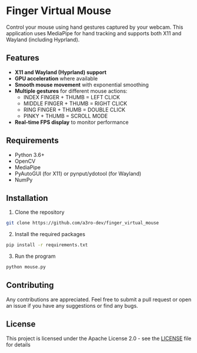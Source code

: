 # Finger Virtual Mouse

Control your mouse using hand gestures captured by your webcam. This application uses MediaPipe for hand tracking and supports both X11 and Wayland (including Hyprland).

## Features

- **X11 and Wayland (Hyprland) support**
- **GPU acceleration** where available
- **Smooth mouse movement** with exponential smoothing
- **Multiple gestures** for different mouse actions:
  - INDEX FINGER + THUMB = LEFT CLICK
  - MIDDLE FINGER + THUMB = RIGHT CLICK
  - RING FINGER + THUMB = DOUBLE CLICK
  - PINKY + THUMB = SCROLL MODE
- **Real-time FPS display** to monitor performance

## Requirements

- Python 3.6+
- OpenCV
- MediaPipe
- PyAutoGUI (for X11) or pynput/ydotool (for Wayland)
- NumPy

## Installation

1. Clone the repository
```bash
git clone https://github.com/a3ro-dev/finger_virtual_mouse
```

2. Install the required packages
```bash
pip install -r requirements.txt
```

3. Run the program
```bash
python mouse.py
```

## Contributing
Any contributions are appreciated. Feel free to submit a pull request or open an issue if you have any suggestions or find any bugs.

## License
This project is licensed under the Apache License 2.0 - see the [LICENSE](LICENSE) file for details


